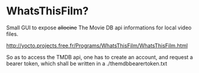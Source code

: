 WhatsThisFilm?
===========

Small GUI to expose ~~allocine~~ The Movie DB api informations for local video files.

http://yocto.projects.free.fr/Programs/WhatsThisFilm/WhatsThisFilm.html

So as to access the TMDB api, one has to create an account, and request a bearer token, which shall be written in a ./themdbbearertoken.txt 


